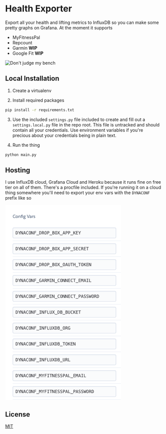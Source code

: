# Health Exporter

Export all your health and lifting metrics to InfluxDB so you can make some pretty graphs on Grafana. At the moment it supports 
- MyFitnessPal
- Repcount
- Garmin **WIP**
- Google Fit **WIP**

![Don't judge my bench](https://i.ibb.co/F3SNV6W/Capture.png)

## Local Installation
1.  Create a virtualenv

2. Install required packages
```bash
pip install -r requirements.txt
```
3. Use the included `settings.py` file included to create and fill out a `settings.local.py` file in the repo root. This file is untracked and should contain all your credentials. Use environment variables if you're precious about your credentials being in plain text. 

4. Run the thing
```python
python main.py
```

## Hosting
I use InfluxDB cloud, Grafana Cloud and Heroku because it runs fine on free tier on all of them. There's a procfile included. If you're running it on a cloud thing somewhere you'll need to export your env vars with the `DYNACONF` prefix like so 

![img.png](img.png)


## License
[MIT](https://choosealicense.com/licenses/mit/)
